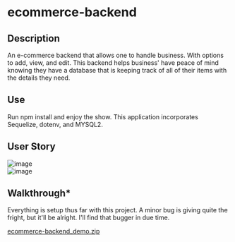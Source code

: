 # ecommerce-backend

## Description
An e-commerce backend that allows one to handle business. With options to add, view, and edit. This backend helps business' have peace of mind knowing they have a database that is keeping track of all of their items with the details they need.

## Use
Run npm install and enjoy the show. This application incorporates Sequelize, dotenv, and MYSQL2.

## User Story
![image](https://user-images.githubusercontent.com/97869791/176840034-59d5607d-c8b6-4aec-9cac-118f6730e932.png)<br>
![image](https://user-images.githubusercontent.com/97869791/176840079-eb232c8a-fdde-4532-875f-8c9dcd4fbaf0.png)



## Walkthrough*
Everything is setup thus far with this project. A minor bug is giving quite the fright, but it'll be alright. I'll find that bugger in due time.

[ecommerce-backend_demo.zip](https://github.com/JTAL3/ecommerce-backend/files/9026766/ecommerce-backend_demo.zip)

